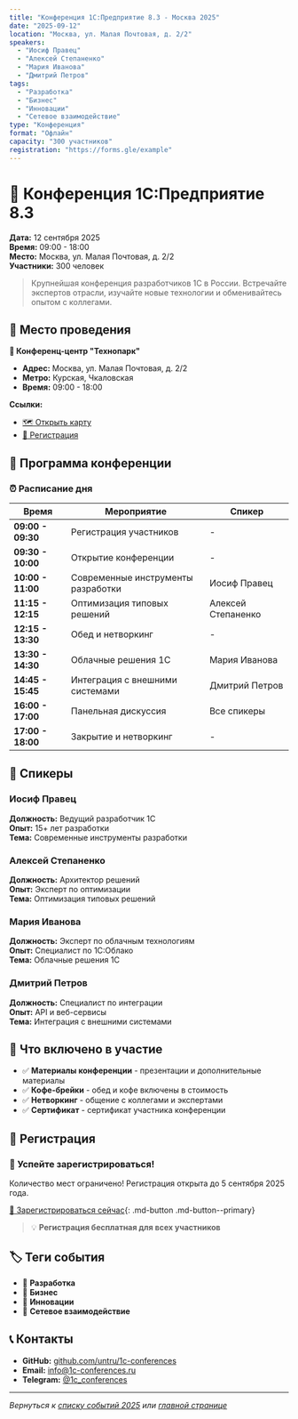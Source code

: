 ```yaml
---
title: "Конференция 1С:Предприятие 8.3 - Москва 2025"
date: "2025-09-12"
location: "Москва, ул. Малая Почтовая, д. 2/2"
speakers:
  - "Иосиф Правец"
  - "Алексей Степаненко"
  - "Мария Иванова"
  - "Дмитрий Петров"
tags:
  - "Разработка"
  - "Бизнес"
  - "Инновации"
  - "Сетевое взаимодействие"
type: "Конференция"
format: "Офлайн"
capacity: "300 участников"
registration: "https://forms.gle/example"
---
```


# 🎯 Конференция 1С:Предприятие 8.3

**Дата:** 12 сентября 2025  
**Время:** 09:00 - 18:00  
**Место:** Москва, ул. Малая Почтовая, д. 2/2  
**Участники:** 300 человек

> Крупнейшая конференция разработчиков 1С в России. Встречайте экспертов отрасли, изучайте новые технологии и обменивайтесь опытом с коллегами.

## 📍 Место проведения

**🏢 Конференц-центр "Технопарк"**

- **Адрес:** Москва, ул. Малая Почтовая, д. 2/2
- **Метро:** Курская, Чкаловская
- **Время:** 09:00 - 18:00

**Ссылки:**
- [🗺️ Открыть карту](https://yandex.ru/maps/-/CCUQ4XgKhB)
- [📝 Регистрация](https://forms.gle/example)

## 🎤 Программа конференции

### ⏰ Расписание дня

| Время | Мероприятие | Спикер |
|-------|-------------|---------|
| **09:00 - 09:30** | Регистрация участников | - |
| **09:30 - 10:00** | Открытие конференции | - |
| **10:00 - 11:00** | Современные инструменты разработки | Иосиф Правец |
| **11:15 - 12:15** | Оптимизация типовых решений | Алексей Степаненко |
| **12:15 - 13:30** | Обед и нетворкинг | - |
| **13:30 - 14:30** | Облачные решения 1С | Мария Иванова |
| **14:45 - 15:45** | Интеграция с внешними системами | Дмитрий Петров |
| **16:00 - 17:00** | Панельная дискуссия | Все спикеры |
| **17:00 - 18:00** | Закрытие и нетворкинг | - |

## 👥 Спикеры

### Иосиф Правец
**Должность:** Ведущий разработчик 1С  
**Опыт:** 15+ лет разработки  
**Тема:** Современные инструменты разработки

### Алексей Степаненко
**Должность:** Архитектор решений  
**Опыт:** Эксперт по оптимизации  
**Тема:** Оптимизация типовых решений

### Мария Иванова
**Должность:** Эксперт по облачным технологиям  
**Опыт:** Специалист по 1С:Облако  
**Тема:** Облачные решения 1С

### Дмитрий Петров
**Должность:** Специалист по интеграции  
**Опыт:** API и веб-сервисы  
**Тема:** Интеграция с внешними системами

## 🎁 Что включено в участие

- ✅ **Материалы конференции** - презентации и дополнительные материалы
- ✅ **Кофе-брейки** - обед и кофе включены в стоимость
- ✅ **Нетворкинг** - общение с коллегами и экспертами
- ✅ **Сертификат** - сертификат участника конференции

## 📝 Регистрация

### 🚀 Успейте зарегистрироваться!

Количество мест ограничено! Регистрация открыта до 5 сентября 2025 года.

[📝 Зарегистрироваться сейчас](https://forms.gle/example){: .md-button .md-button--primary}

> 💡 **Регистрация бесплатная для всех участников**

## 🏷️ Теги события

- 🎯 **Разработка**
- 💼 **Бизнес**
- 🚀 **Инновации**
- 🤝 **Сетевое взаимодействие**

## 📞 Контакты

- **GitHub:** [github.com/untru/1c-conferences](https://github.com/untru/1c-conferences)
- **Email:** [info@1c-conferences.ru](mailto:info@1c-conferences.ru)
- **Telegram:** [@1c_conferences](https://t.me/1c_conferences)

---

*Вернуться к [списку событий 2025](index.md) или [главной странице](../../index.md)*
